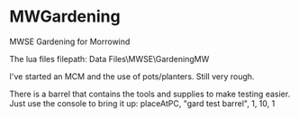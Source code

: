 # MWGardening
MWSE Gardening for Morrowind

The lua files filepath:
Data Files\MWSE\GardeningMW

I've started an MCM and the use of pots/planters. Still very rough. 

There is a barrel that contains the tools and supplies to make testing easier. Just use the console to bring it up:
placeAtPC, "gard test barrel", 1, 10, 1
